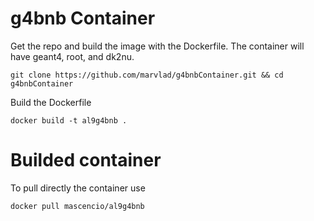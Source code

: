 # g4bnb Container
Get the repo and build the image with the Dockerfile. The container will have geant4, root, and dk2nu.

```
git clone https://github.com/marvlad/g4bnbContainer.git && cd g4bnbContainer
``` 

Build the Dockerfile

```
docker build -t al9g4bnb .
``` 

# Builded container
To pull directly the container use
```
docker pull mascencio/al9g4bnb
``` 

